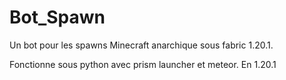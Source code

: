 # Bot_Spawn
Un bot pour les spawns Minecraft anarchique sous fabric 1.20.1.

Fonctionne sous python avec prism launcher et meteor. En 1.20.1
